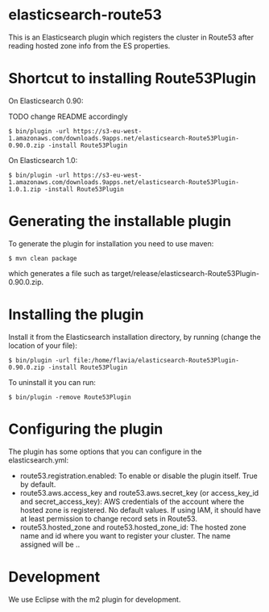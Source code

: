 elasticsearch-route53
=====================

This is an Elasticsearch plugin which registers the cluster in Route53 after reading hosted zone info from the ES properties.

# Shortcut to installing Route53Plugin

On Elasticsearch 0.90:

TODO change README accordingly
    
    $ bin/plugin -url https://s3-eu-west-1.amazonaws.com/downloads.9apps.net/elasticsearch-Route53Plugin-0.90.0.zip -install Route53Plugin

On Elasticsearch 1.0:

    $ bin/plugin -url https://s3-eu-west-1.amazonaws.com/downloads.9apps.net/elasticsearch-Route53Plugin-1.0.1.zip -install Route53Plugin


# Generating the installable plugin

To generate the plugin for installation you need to use maven:

    $ mvn clean package

which generates a file such as target/release/elasticsearch-Route53Plugin-0.90.0.zip.

# Installing the plugin

Install it from the Elasticsearch installation directory, by running (change the location of your file):

    $ bin/plugin -url file:/home/flavia/elasticsearch-Route53Plugin-0.90.0.zip -install Route53Plugin

To uninstall it you can run:

    $ bin/plugin -remove Route53Plugin

# Configuring the plugin

The plugin has some options that you can configure in the elasticsearch.yml:

  * route53.registration.enabled: To enable or disable the plugin itself. True by default.
  * route53.aws.access_key and route53.aws.secret_key (or access_key_id and secret_access_key): AWS credentials of the account where the hosted zone is registered. No default values. If using IAM, it should have at least permission to change record sets in Route53.
  * route53.hosted_zone and route53.hosted_zone_id: The hosted zone name and id where you want to register your cluster. The name assigned will be <cluster name>.<hosted zone name>.

# Development

We use Eclipse with the m2 plugin for development.
